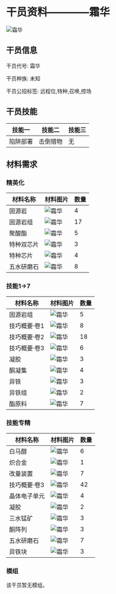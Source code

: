 # 干员资料————霜华

![霜华](./oprImages/霜华.png)

## 干员信息

干员代号: 霜华

干员种族: 未知

干员公招标签: 远程位,特种,召唤,控场

## 干员技能

| 技能一       | 技能二   | 技能三 |
| ------------ | -------- | ------ |
| 陷阱部署 | 击倒猎物 | 无 |

## 材料需求

### 精英化

| 材料名称      | 材料图片 | 数量  |
|---------|---------|-----|
| 固源岩 | ![霜华](./matIcons/固源岩.png)  |   4  |
| 固源岩组 | ![霜华](./matIcons/固源岩组.png)  |   17  |
| 聚酸酯 | ![霜华](./matIcons/聚酸酯.png)  |   5  |
| 特种双芯片 | ![霜华](./matIcons/特种双芯片.png)  |   3  |
| 特种芯片 | ![霜华](./matIcons/特种芯片.png)  |   4  |
| 五水研磨石 | ![霜华](./matIcons/五水研磨石.png)  |   8  |

### 技能1→7

| 材料名称      | 材料图片 | 数量  |
|---------|---------|-----|
| 固源岩组 | ![霜华](./matIcons/固源岩组.png)  |   5  |
| 技巧概要·卷1 | ![霜华](./matIcons/技巧概要·卷1.png)  |   8  |
| 技巧概要·卷2 | ![霜华](./matIcons/技巧概要·卷2.png)  |   18  |
| 技巧概要·卷3 | ![霜华](./matIcons/技巧概要·卷3.png)  |   6  |
| 凝胶 | ![霜华](./matIcons/凝胶.png)  |   3  |
| 酮凝集 | ![霜华](./matIcons/酮凝集.png)  |   4  |
| 异铁 | ![霜华](./matIcons/异铁.png)  |   3  |
| 异铁组 | ![霜华](./matIcons/异铁组.png)  |   2  |
| 酯原料 | ![霜华](./matIcons/酯原料.png)  |   7  |

### 技能专精

| 材料名称      | 材料图片 | 数量  |
|---------|---------|-----|
| 白马醇 | ![霜华](./matIcons/白马醇.png)  |   6  |
| 炽合金 | ![霜华](./matIcons/炽合金.png)  |   1  |
| 改量装置 | ![霜华](./matIcons/改量装置.png)  |   7  |
| 技巧概要·卷3 | ![霜华](./matIcons/技巧概要·卷3.png)  |   42  |
| 晶体电子单元 | ![霜华](./matIcons/晶体电子单元.png)  |   4  |
| 凝胶 | ![霜华](./matIcons/凝胶.png)  |   2  |
| 三水锰矿 | ![霜华](./matIcons/三水锰矿.png)  |   3  |
| 酮阵列 | ![霜华](./matIcons/酮阵列.png)  |   3  |
| 五水研磨石 | ![霜华](./matIcons/五水研磨石.png)  |   7  |
| 异铁块 | ![霜华](./matIcons/异铁块.png)  |   3  |

### 模组

该干员暂无模组。
